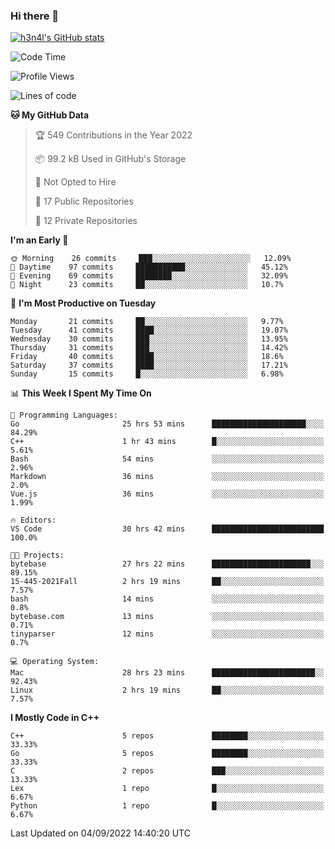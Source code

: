 ### Hi there 👋

[![h3n4l's GitHub stats](https://github-readme-stats.vercel.app/api?username=h3n4l&count_private=true&show_icons=true&theme=radical)](https://github.com/h3n4l/github-readme-stats)

<!--START_SECTION:waka-->
![Code Time](http://img.shields.io/badge/Code%20Time-650%20hrs%2043%20mins-blue)

![Profile Views](http://img.shields.io/badge/Profile%20Views-3-blue)

![Lines of code](https://img.shields.io/badge/From%20Hello%20World%20I%27ve%20Written-43%20Thousand%20lines%20of%20code-blue)

**🐱 My GitHub Data** 

> 🏆 549 Contributions in the Year 2022
 > 
> 📦 99.2 kB Used in GitHub's Storage 
 > 
> 🚫 Not Opted to Hire
 > 
> 📜 17 Public Repositories 
 > 
> 🔑 12 Private Repositories  
 > 
**I'm an Early 🐤** 

```text
🌞 Morning    26 commits     ███░░░░░░░░░░░░░░░░░░░░░░   12.09% 
🌆 Daytime    97 commits     ███████████░░░░░░░░░░░░░░   45.12% 
🌃 Evening    69 commits     ████████░░░░░░░░░░░░░░░░░   32.09% 
🌙 Night      23 commits     ██░░░░░░░░░░░░░░░░░░░░░░░   10.7%

```
📅 **I'm Most Productive on Tuesday** 

```text
Monday       21 commits     ██░░░░░░░░░░░░░░░░░░░░░░░   9.77% 
Tuesday      41 commits     ████░░░░░░░░░░░░░░░░░░░░░   19.07% 
Wednesday    30 commits     ███░░░░░░░░░░░░░░░░░░░░░░   13.95% 
Thursday     31 commits     ███░░░░░░░░░░░░░░░░░░░░░░   14.42% 
Friday       40 commits     ████░░░░░░░░░░░░░░░░░░░░░   18.6% 
Saturday     37 commits     ████░░░░░░░░░░░░░░░░░░░░░   17.21% 
Sunday       15 commits     █░░░░░░░░░░░░░░░░░░░░░░░░   6.98%

```


📊 **This Week I Spent My Time On** 

```text
💬 Programming Languages: 
Go                       25 hrs 53 mins      █████████████████████░░░░   84.29% 
C++                      1 hr 43 mins        █░░░░░░░░░░░░░░░░░░░░░░░░   5.61% 
Bash                     54 mins             ░░░░░░░░░░░░░░░░░░░░░░░░░   2.96% 
Markdown                 36 mins             ░░░░░░░░░░░░░░░░░░░░░░░░░   2.0% 
Vue.js                   36 mins             ░░░░░░░░░░░░░░░░░░░░░░░░░   1.99%

🔥 Editors: 
VS Code                  30 hrs 42 mins      █████████████████████████   100.0%

🐱‍💻 Projects: 
bytebase                 27 hrs 22 mins      ██████████████████████░░░   89.15% 
15-445-2021Fall          2 hrs 19 mins       ██░░░░░░░░░░░░░░░░░░░░░░░   7.57% 
bash                     14 mins             ░░░░░░░░░░░░░░░░░░░░░░░░░   0.8% 
bytebase.com             13 mins             ░░░░░░░░░░░░░░░░░░░░░░░░░   0.71% 
tinyparser               12 mins             ░░░░░░░░░░░░░░░░░░░░░░░░░   0.7%

💻 Operating System: 
Mac                      28 hrs 23 mins      ███████████████████████░░   92.43% 
Linux                    2 hrs 19 mins       ██░░░░░░░░░░░░░░░░░░░░░░░   7.57%

```

**I Mostly Code in C++** 

```text
C++                      5 repos             ████████░░░░░░░░░░░░░░░░░   33.33% 
Go                       5 repos             ████████░░░░░░░░░░░░░░░░░   33.33% 
C                        2 repos             ███░░░░░░░░░░░░░░░░░░░░░░   13.33% 
Lex                      1 repo              █░░░░░░░░░░░░░░░░░░░░░░░░   6.67% 
Python                   1 repo              █░░░░░░░░░░░░░░░░░░░░░░░░   6.67%

```



 Last Updated on 04/09/2022 14:40:20 UTC
<!--END_SECTION:waka-->

